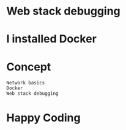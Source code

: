 # Web stack debugging
# I installed Docker
# Concept
    Network basics
    Docker
    Web stack debugging
# Happy Coding
